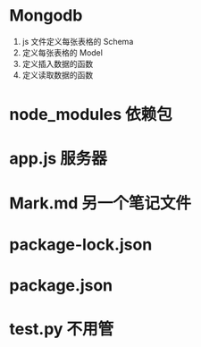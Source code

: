# Mongodb

1. js 文件定义每张表格的 Schema
2. 定义每张表格的 Model
3. 定义插入数据的函数
4. 定义读取数据的函数

# node_modules 依赖包

# app.js 服务器

# Mark.md 另一个笔记文件

# package-lock.json

# package.json

# test.py 不用管
